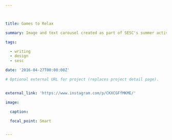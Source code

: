 ```yaml
---



title: Games to Relax

summary: Image and text carousel created as part of SESC's summer activities for 2021.

tags: 

  - writing
  - design
  - sesc

date: '2016-04-27T00:00:00Z'

# Optional external URL for project (replaces project detail page).


external_link: 'https://www.instagram.com/p/CKXCGFfMKME/'

image:

  caption:

  focal_point: Smart


---
```







